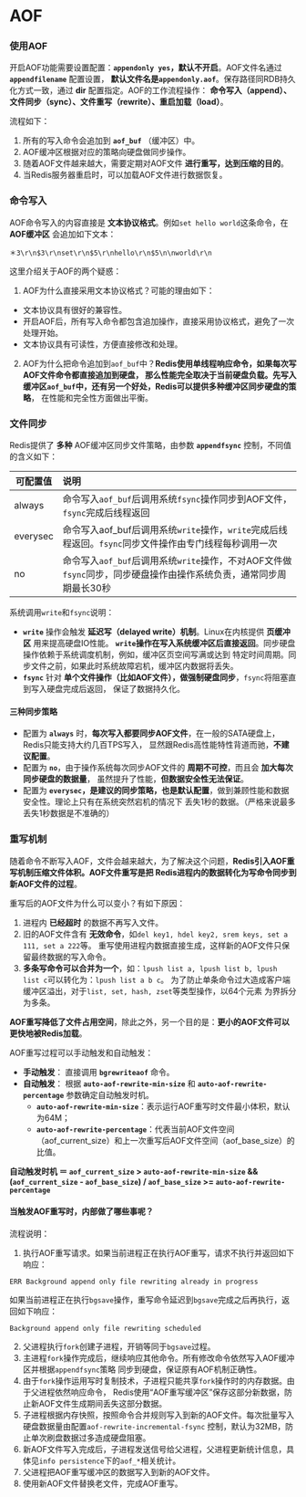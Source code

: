 AOF
====================================================================

### 使用AOF
开启AOF功能需要设置配置：**`appendonly yes`，默认不开启**。AOF文件名通过 **`appendfilename`** 配置设置，
**默认文件名是`appendonly.aof`**。保存路径同RDB持久化方式一致，通过 **dir** 配置指定。AOF的工作流程操作：
**命令写入（append）、文件同步（sync）、文件重写（rewrite）、重启加载（load）**。

流程如下：
1. 所有的写入命令会追加到 **`aof_buf`** （缓冲区）中。
2. AOF缓冲区根据对应的策略向硬盘做同步操作。
3. 随着AOF文件越来越大，需要定期对AOF文件 **进行重写，达到压缩的目的**。
4. 当Redis服务器重启时，可以加载AOF文件进行数据恢复。

### 命令写入
AOF命令写入的内容直接是 **文本协议格式**。例如`set hello world`这条命令，在 **AOF缓冲区** 会追加如下文本：
```
＊3\r\n$3\r\nset\r\n$5\r\nhello\r\n$5\n\nworld\r\n
```
这里介绍关于AOF的两个疑惑：
1. AOF为什么直接采用文本协议格式？可能的理由如下：
  + 文本协议具有很好的兼容性。
  + 开启AOF后，所有写入命令都包含追加操作，直接采用协议格式，避免了一次处理开始。
  + 文本协议具有可读性，方便直接修改和处理。
2. AOF为什么把命令追加到`aof_buf`中？**Redis使用单线程响应命令，如果每次写AOF文件命令都直接追加到硬盘，
那么性能完全取决于当前硬盘负载。先写入缓冲区`aof_buf`中，还有另一个好处，Redis可以提供多种缓冲区同步硬盘的策略**，
在性能和完全性方面做出平衡。

### 文件同步
Redis提供了 **多种** AOF缓冲区同步文件策略，由参数 **`appendfsync`** 控制，不同值的含义如下：

| 可配置值 | 说明 |
|------------ | :----------------- |
| always | 命令写入`aof_buf`后调用系统`fsync`操作同步到AOF文件，`fsync`完成后线程返回 |
| everysec | 命令写入aof_buf后调用系统`write`操作，`write`完成后线程返回。`fsync`同步文件操作由专门线程每秒调用一次 |
| no | 命令写入`aof_buf`后调用系统`write`操作，不对AOF文件做`fsync`同步，同步硬盘操作由操作系统负责，通常同步周期最长30秒 |

系统调用`write`和`fsync`说明：
+ **`write`** 操作会触发 **延迟写（delayed write）机制**。Linux在内核提供 **页缓冲区** 用来提高硬盘IO性能。
**`write`操作在写入系统缓冲区后直接返回**。同步硬盘操作依赖于系统调度机制，例如，缓冲区页空间写满或达到
特定时间周期。同步文件之前，如果此时系统故障宕机，缓冲区内数据将丢失。
+ **`fsync`** 针对 **单个文件操作（比如AOF文件），做强制硬盘同步**，`fsync`将阻塞直到写入硬盘完成后返回，
保证了数据持久化。

#### 三种同步策略
+ 配置为 **`always`** 时，**每次写入都要同步AOF文件**，在一般的SATA硬盘上，Redis只能支持大约几百TPS写入，
显然跟Redis高性能特性背道而驰，**不建议配置**。
+ 配置为 **`no`**，由于操作系统每次同步AOF文件的 **周期不可控**，而且会 **加大每次同步硬盘的数据量**，
虽然提升了性能，**但数据安全性无法保证**。
+ 配置为 **`everysec`，是建议的同步策略，也是默认配置**，做到兼顾性能和数据安全性。理论上只有在系统突然宕机的情况下
丢失1秒的数据。（严格来说最多丢失1秒数据是不准确的）

### 重写机制
随着命令不断写入AOF，文件会越来越大，为了解决这个问题，**Redis引入AOF重写机制压缩文件体积。AOF文件重写是把
Redis进程内的数据转化为写命令同步到新AOF文件的过程**。

重写后的AOF文件为什么可以变小？有如下原因：
1. 进程内 **已经超时** 的数据不再写入文件。
2. 旧的AOF文件含有 **无效命令**，如`del key1, hdel key2, srem keys, set a 111, set a 222`等。
重写使用进程内数据直接生成，这样新的AOF文件只保留最终数据的写入命令。
3. **多条写命令可以合并为一个**，如：`lpush list a, lpush list b, lpush list c`可以转化为：`lpush list a b c`。
为了防止单条命令过大造成客户端缓冲区溢出，对于`list, set, hash, zset`等类型操作，以64个元素 为界拆分为多条。

**AOF重写降低了文件占用空间**，除此之外，另一个目的是：**更小的AOF文件可以更快地被Redis加载**。

AOF重写过程可以手动触发和自动触发：
+ **手动触发**： 直接调用 **`bgrewriteaof`** 命令。
+ **自动触发**： 根据 **`auto-aof-rewrite-min-size`** 和 **`auto-aof-rewrite-percentage`** 参数确定自动触发时机。
  + **`auto-aof-rewrite-min-size`**：表示运行AOF重写时文件最小体积，默认为64M；
  + **`auto-aof-rewrite-percentage`**：代表当前AOF文件空间（aof_current_size）和上一次重写后AOF文件空间（aof_base_size）的比值。

**自动触发时机 ＝ `aof_current_size` > `auto-aof-rewrite-min-size` && (`aof_current_size` - `aof_base_size`) / `aof_base_size` >= `auto-aof-rewrite-percentage`**

#### 当触发AOF重写时，内部做了哪些事呢？
流程说明：
1. 执行AOF重写请求。如果当前进程正在执行AOF重写，请求不执行并返回如下响应：
```
ERR Background append only file rewriting already in progress
```
如果当前进程正在执行`bgsave`操作，重写命令延迟到`bgsave`完成之后再执行，返回如下响应：
```
Background append only file rewriting scheduled
```
2. 父进程执行`fork`创建子进程，开销等同于`bgsave`过程。
3. 主进程`fork`操作完成后，继续响应其他命令。所有修改命令依然写入AOF缓冲区并根据`appendfsync`策略
同步到硬盘，保证原有AOF机制正确性。
4. 由于`fork`操作运用写时复制技术，子进程只能共享`fork`操作时的内存数据。由于父进程依然响应命令，
Redis使用“AOF重写缓冲区”保存这部分新数据，防止新AOF文件生成期间丢失这部分数据。
5. 子进程根据内存快照，按照命令合并规则写入到新的AOF文件。每次批量写入硬盘数据量由配置`aof-rewrite-incremental-fsync`
控制，默认为32MB，防止单次刷盘数据过多造成硬盘阻塞。
6. 新AOF文件写入完成后，子进程发送信号给父进程，父进程更新统计信息，具体见`info persistence`下的`aof_*`相关统计。
7. 父进程把AOF重写缓冲区的数据写入到新的AOF文件。
8. 使用新AOF文件替换老文件，完成AOF重写。
